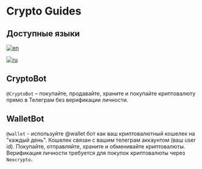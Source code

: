 # Crypto Guides

## Доступные языки

[![en](https://img.shields.io/badge/lang-en-red.svg)](https://github.com/designervoid/use-crypto-guides/blob/master/README.md)

[![ru](https://img.shields.io/badge/lang-ru-green.svg)](https://github.com/designervoid/use-crypto-guides/blob/master/README.ru.md)

## CryptoBot

`@CryptoBot` – покупайте, продавайте, храните и покупайте криптовалюту прямо в Телеграм без верификации личности.

## WalletBot

`@wallet` - используйте @wallet бот как ваш криптовалютный кошелек на "каждый день". Кошелек связан с вашим телеграм аккаунтом (ваш user id). Покупайте, отправляйте, храните и обменивайте криптовалюты. Верификация личности требуется для покупок криптовалюты через `Neocrypto`.
